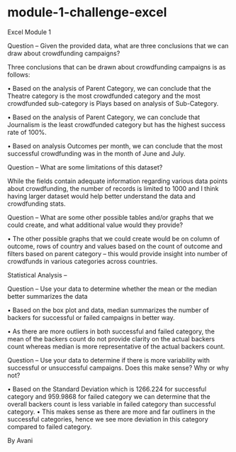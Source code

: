 # module-1-challenge-excel
Excel Module 1

Question – Given the provided data, what are three conclusions that we can draw about crowdfunding campaigns?

Three conclusions that can be drawn about crowdfunding campaigns is as follows:

•	Based on the analysis of Parent Category, we can conclude that the Theatre category is the most crowdfunded category and the most crowdfunded sub-category is Plays based on analysis of Sub-Category. 

•	Based on the analysis of Parent Category, we can conclude that Journalism is the least crowdfunded category but has the highest success rate of 100%.

•	Based on analysis Outcomes per month, we can conclude that the most successful crowdfunding was in the month of June and July. 
 
Question – What are some limitations of this dataset?

  While the fields contain adequate information regarding various data points about crowdfunding, the number of records is limited to 1000 and I think having larger dataset would help better understand the data and crowdfunding stats. 

Question – What are some other possible tables and/or graphs that we could create, and what additional value would they provide?

•	The other possible graphs that we could create would be on column of outcome, rows of country and values based on the count of outcome and filters based on parent category – this would provide insight into number of crowdfunds in various categories across countries. 

Statistical Analysis – 

Question – Use your data to determine whether the mean or the median better summarizes the data

•	Based on the box plot and data, median summarizes the number of backers for successful or failed campaigns in better way. 

•	As there are more outliers in both successful and failed category, the mean of the backers count do not provide clarity on the actual backers count whereas median is more representative of the actual backers count.  
 
Question – Use your data to determine if there is more variability with successful or unsuccessful campaigns. Does this make sense? Why or why not?

•	Based on the Standard Deviation which is 1266.224 for successful category and 959.9868 for failed category we can determine that the overall backers count is less variable in failed category than successful category.
•	This makes sense as there are more and far outliners in the successful categories, hence we see more deviation in this category compared to failed category.

By Avani
